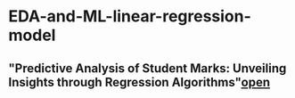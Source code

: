 # EDA-and-ML-linear-regression-model
## "Predictive Analysis of Student Marks: Unveiling Insights through Regression Algorithms"[open](https://github.com/Bharatr77/EDA-and-ML-linear-regression-model/blob/main/Student%20Marks%20Prediction%20using%20Regression.ipynb)
